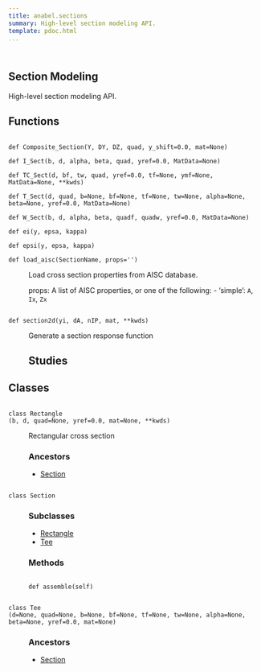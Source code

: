 ```yaml
---
title: anabel.sections
summary: High-level section modeling API.
template: pdoc.html
...
```

<main>
<header>
<!-- <h1 class="title">Module <code>anabel.sections</code></h1> -->
</header>
<section id="section-intro">
<h1 id="section-modeling">Section Modeling</h1>
<p>High-level section modeling API.</p>
</section>
<section>
</section>
<section>
</section>
<section>
<h2 class="section-title" id="header-functions">Functions</h2>
<dl>
<dt id="anabel.sections.Composite_Section"><code class="sourceCode hljs python name flex">
<span>def <span class="ident">Composite_Section</span></span>(<span>Y, DY, DZ, quad, y_shift=0.0, mat=None)</span>
</code></dt>
<dd>
<div class="desc">
</div>
</dd>
<dt id="anabel.sections.I_Sect"><code class="sourceCode hljs python name flex">
<span>def <span class="ident">I_Sect</span></span>(<span>b, d, alpha, beta, quad, yref=0.0, MatData=None)</span>
</code></dt>
<dd>
<div class="desc">
</div>
</dd>
<dt id="anabel.sections.TC_Sect"><code class="sourceCode hljs python name flex">
<span>def <span class="ident">TC_Sect</span></span>(<span>d, bf, tw, quad, yref=0.0, tf=None, ymf=None, MatData=None, **kwds)</span>
</code></dt>
<dd>
<div class="desc">
</div>
</dd>
<dt id="anabel.sections.T_Sect"><code class="sourceCode hljs python name flex">
<span>def <span class="ident">T_Sect</span></span>(<span>d, quad, b=None, bf=None, tf=None, tw=None, alpha=None, beta=None, yref=0.0, MatData=None)</span>
</code></dt>
<dd>
<div class="desc">
</div>
</dd>
<dt id="anabel.sections.W_Sect"><code class="sourceCode hljs python name flex">
<span>def <span class="ident">W_Sect</span></span>(<span>b, d, alpha, beta, quadf, quadw, yref=0.0, MatData=None)</span>
</code></dt>
<dd>
<div class="desc">
</div>
</dd>
<dt id="anabel.sections.ei"><code class="sourceCode hljs python name flex">
<span>def <span class="ident">ei</span></span>(<span>y, epsa, kappa)</span>
</code></dt>
<dd>
<div class="desc">
</div>
</dd>
<dt id="anabel.sections.epsi"><code class="sourceCode hljs python name flex">
<span>def <span class="ident">epsi</span></span>(<span>y, epsa, kappa)</span>
</code></dt>
<dd>
<div class="desc">
</div>
</dd>
<dt id="anabel.sections.load_aisc"><code class="sourceCode hljs python name flex">
<span>def <span class="ident">load_aisc</span></span>(<span>SectionName, props='')</span>
</code></dt>
<dd>
<div class="desc"><p>Load cross section properties from AISC database.</p>
<p>props: A list of AISC properties, or one of the following: - ‘simple’: <code>A</code>, <code>Ix</code>, <code>Zx</code></p>
</div>
</dd>
<dt id="anabel.sections.section2d"><code class="sourceCode hljs python name flex">
<span>def <span class="ident">section2d</span></span>(<span>yi, dA, nIP, mat, **kwds)</span>
</code></dt>
<dd>
<div class="desc"><p>Generate a section response function</p>
<h2 id="studies">Studies</h2>
</div>
</dd>
</dl>
</section>
<section>
<h2 class="section-title" id="header-classes">Classes</h2>
<dl>
<dt id="anabel.sections.Rectangle"><code class="flex name class">
<span>class <span class="ident">Rectangle</span></span>
<span>(</span><span>b, d, quad=None, yref=0.0, mat=None, **kwds)</span>
</code></dt>
<dd>
<div class="desc"><p>Rectangular cross section</p>
</div>
<h3>Ancestors</h3>
<ul class="hlist">
<li><a title="anabel.sections.Section" href="#anabel.sections.Section">Section</a></li>
</ul>
</dd>
<dt id="anabel.sections.Section"><code class="flex name class">
<span>class <span class="ident">Section</span></span>
</code></dt>
<dd>
<div class="desc">
</div>
<h3>Subclasses</h3>
<ul class="hlist">
<li><a title="anabel.sections.Rectangle" href="#anabel.sections.Rectangle">Rectangle</a></li>
<li><a title="anabel.sections.Tee" href="#anabel.sections.Tee">Tee</a></li>
</ul>
<h3>Methods</h3>
<dl>
<dt id="anabel.sections.Section.assemble"><code class="sourceCode hljs python name flex">
<span>def <span class="ident">assemble</span></span>(<span>self)</span>
</code></dt>
<dd>
<div class="desc">
</div>
</dd>
</dl>
</dd>
<dt id="anabel.sections.Tee"><code class="flex name class">
<span>class <span class="ident">Tee</span></span>
<span>(</span><span>d=None, quad=None, b=None, bf=None, tf=None, tw=None, alpha=None, beta=None, yref=0.0, mat=None)</span>
</code></dt>
<dd>
<div class="desc">
</div>
<h3>Ancestors</h3>
<ul class="hlist">
<li><a title="anabel.sections.Section" href="#anabel.sections.Section">Section</a></li>
</ul>
</dd>
</dl>
</section>
</main>